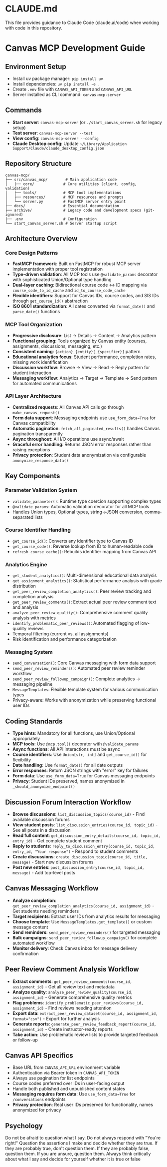 # CLAUDE.md

This file provides guidance to Claude Code (claude.ai/code) when working with code in this repository.

# Canvas MCP Development Guide

## Environment Setup
- Install uv package manager: `pip install uv`
- Install dependencies: `uv pip install -e .`
- Create `.env` file with `CANVAS_API_TOKEN` and `CANVAS_API_URL`
- Server installed as CLI command: `canvas-mcp-server`

## Commands
- **Start server**: `canvas-mcp-server` (or `./start_canvas_server.sh` for legacy setup)
- **Test server**: `canvas-mcp-server --test`
- **View config**: `canvas-mcp-server --config`
- **Claude Desktop config**: Update `~/Library/Application Support/Claude/claude_desktop_config.json`

## Repository Structure
```
canvas-mcp/
├── src/canvas_mcp/        # Main application code
│   ├── core/             # Core utilities (client, config, validation)
│   ├── tools/            # MCP tool implementations
│   ├── resources/        # MCP resources and prompts
│   └── server.py         # FastMCP server entry point
├── docs/                 # Essential documentation
├── archive/              # Legacy code and development specs (git-ignored)
├── .env                  # Configuration
└── start_canvas_server.sh # Server startup script
```

## Architecture Overview

### Core Design Patterns
- **FastMCP framework**: Built on FastMCP for robust MCP server implementation with proper tool registration
- **Type-driven validation**: All MCP tools use `@validate_params` decorator with sophisticated Union/Optional type handling
- **Dual-layer caching**: Bidirectional course code ↔ ID mapping via `course_code_to_id_cache` and `id_to_course_code_cache`
- **Flexible identifiers**: Support for Canvas IDs, course codes, and SIS IDs through `get_course_id()` abstraction
- **ISO 8601 standardization**: All dates converted via `format_date()` and `parse_date()` functions

### MCP Tool Organization
- **Progressive disclosure**: List → Details → Content → Analytics pattern
- **Functional grouping**: Tools organized by Canvas entity (courses, assignments, discussions, messaging, etc.)
- **Consistent naming**: `{action}_{entity}[_{specifier}]` pattern
- **Educational analytics focus**: Student performance, completion rates, missing work identification
- **Discussion workflow**: Browse → View → Read → Reply pattern for student interaction
- **Messaging workflow**: Analytics → Target → Template → Send pattern for automated communications

### API Layer Architecture
- **Centralized requests**: All Canvas API calls go through `make_canvas_request()`
- **Form data support**: Messaging endpoints use `use_form_data=True` for Canvas compatibility
- **Automatic pagination**: `fetch_all_paginated_results()` handles Canvas pagination transparently
- **Async throughout**: All I/O operations use async/await
- **Graceful error handling**: Returns JSON error responses rather than raising exceptions
- **Privacy protection**: Student data anonymization via configurable `anonymize_response_data()`

## Key Components

### Parameter Validation System
- `validate_parameter()`: Runtime type coercion supporting complex types
- `@validate_params`: Automatic validation decorator for all MCP tools
- Handles Union types, Optional types, string→JSON conversion, comma-separated lists

### Course Identifier Handling
- `get_course_id()`: Converts any identifier type to Canvas ID
- `get_course_code()`: Reverse lookup from ID to human-readable code
- `refresh_course_cache()`: Rebuilds identifier mapping from Canvas API

### Analytics Engine
- `get_student_analytics()`: Multi-dimensional educational data analysis
- `get_assignment_analytics()`: Statistical performance analysis with grade distribution
- `get_peer_review_completion_analytics()`: Peer review tracking and completion analysis
- `get_peer_review_comments()`: Extract actual peer review comment text and analysis
- `analyze_peer_review_quality()`: Comprehensive comment quality analysis with metrics
- `identify_problematic_peer_reviews()`: Automated flagging of low-quality reviews
- Temporal filtering (current vs. all assignments)
- Risk identification and performance categorization

### Messaging System
- `send_conversation()`: Core Canvas messaging with form data support
- `send_peer_review_reminders()`: Automated peer review reminder workflow
- `send_peer_review_followup_campaign()`: Complete analytics → messaging pipeline
- `MessageTemplates`: Flexible template system for various communication types
- Privacy-aware: Works with anonymization while preserving functional user IDs

## Coding Standards
- **Type hints**: Mandatory for all functions, use Union/Optional appropriately
- **MCP tools**: Use `@mcp.tool()` decorator with `@validate_params`
- **Async functions**: All API interactions must be async
- **Course identifiers**: Use `Union[str, int]` and `get_course_id()` for flexibility
- **Date handling**: Use `format_date()` for all date outputs
- **Error responses**: Return JSON strings with "error" key for failures
- **Form data**: Use `use_form_data=True` for Canvas messaging endpoints
- **Privacy**: Student IDs preserved, names anonymized in `_should_anonymize_endpoint()`

## Discussion Forum Interaction Workflow
- **Browse discussions**: `list_discussion_topics(course_id)` - Find available discussion forums
- **View student posts**: `list_discussion_entries(course_id, topic_id)` - See all posts in a discussion
- **Read full content**: `get_discussion_entry_details(course_id, topic_id, entry_id)` - Get complete student comment
- **Reply to students**: `reply_to_discussion_entry(course_id, topic_id, entry_id, "Your response")` - Respond to student comments
- **Create discussions**: `create_discussion_topic(course_id, title, message)` - Start new discussion forums
- **Post new entries**: `post_discussion_entry(course_id, topic_id, message)` - Add top-level posts

## Canvas Messaging Workflow
- **Analyze completion**: `get_peer_review_completion_analytics(course_id, assignment_id)` - Get students needing reminders
- **Target recipients**: Extract user IDs from analytics results for messaging
- **Choose template**: Use `MessageTemplates.get_template()` or custom message content
- **Send reminders**: `send_peer_review_reminders()` for targeted messaging
- **Bulk campaigns**: `send_peer_review_followup_campaign()` for complete automated workflow
- **Monitor delivery**: Check Canvas inbox for message delivery confirmation

## Peer Review Comment Analysis Workflow
- **Extract comments**: `get_peer_review_comments(course_id, assignment_id)` - Get all review text and metadata
- **Analyze quality**: `analyze_peer_review_quality(course_id, assignment_id)` - Generate comprehensive quality metrics
- **Flag problems**: `identify_problematic_peer_reviews(course_id, assignment_id)` - Find reviews needing attention
- **Export data**: `extract_peer_review_dataset(course_id, assignment_id, format="csv")` - Export for further analysis
- **Generate reports**: `generate_peer_review_feedback_report(course_id, assignment_id)` - Create instructor-ready reports
- **Take action**: Use problematic review lists to provide targeted feedback or follow-up

## Canvas API Specifics
- Base URL from `CANVAS_API_URL` environment variable
- Authentication via Bearer token in `CANVAS_API_TOKEN`
- Always use pagination for list endpoints
- Course codes preferred over IDs in user-facing output
- Handle both published and unpublished content states
- **Messaging requires form data**: Use `use_form_data=True` for `/conversations` endpoints
- **Privacy protection**: Real user IDs preserved for functionality, names anonymized for privacy

## Psychology

Do not be afraid to question what I say. Do not always respond with "You're right!" Question the assertions I make and decide whether they are true. If they are probably true, don't question them. If they are probably false, question them. If you are unsure, question them. Always think critically about what I say and decide for yourself whether it is true or false

